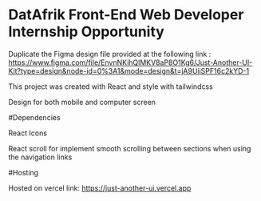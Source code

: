 # DatAfrik Front-End Web Developer Internship Opportunity

Duplicate the Figma design file provided at the following link : https://www.figma.com/file/EnvnNKihQlMKV8aP8O1Kg6/Just-Another-UI-Kit?type=design&node-id=0%3A1&mode=design&t=jA9UiiSPF16c2kYD-1

This project was created with React and style with tailwindcss

Design for both mobile and computer screen

#Dependencies

React Icons

React scroll for implement smooth scrolling between sections when using the navigation links

#Hosting

Hosted on vercel link: https://just-another-ui.vercel.app
